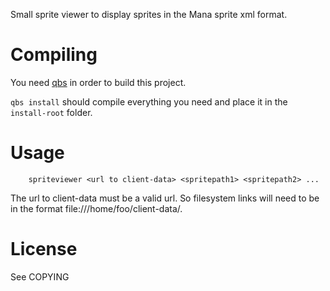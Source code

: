 Small sprite viewer to display sprites in the Mana sprite xml format.

# Compiling
You need [qbs](http://qt-project.org/wiki/qbs) in order to build this project.

`qbs install` should compile everything you need and place it in the
`install-root` folder.

# Usage
        spriteviewer <url to client-data> <spritepath1> <spritepath2> ...

The url to client-data must be a valid url. So filesystem links will need to be
in the format file:///home/foo/client-data/.

# License
See COPYING
